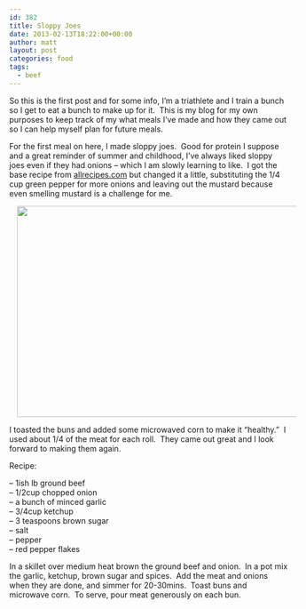 ```yaml
---
id: 382
title: Sloppy Joes
date: 2013-02-13T18:22:00+00:00
author: matt
layout: post
categories: food
tags:
  - beef
---
```

So this is the first post and for some info, I&#8217;m a triathlete and I train a bunch so I get to eat a bunch to make up for it. &nbsp;This is my blog for my own purposes to keep track of my what meals I&#8217;ve made and how they came out so I can help myself plan for future meals.

For the first meal on here, I made sloppy joes. &nbsp;Good for protein I suppose and a great reminder of summer and childhood, I&#8217;ve always liked sloppy joes even if they had onions &#8211; which I am slowly learning to like. &nbsp;I got the base recipe from [allrecipes.com](http://allrecipes.com/recipe/sloppy-joes-ii/)&nbsp;but changed it a little, substituting the 1/4 cup green pepper for more onions and leaving out the mustard because even smelling mustard is a challenge for me.

<div style="clear: both; text-align: center;">
  <a href="http://4.bp.blogspot.com/-rFiR7DClVk8/URwc2LKNNCI/AAAAAAAAAfQ/JGq3pDL22P4/s1600/2013.02.07.jpg" style="margin-left: 1em; margin-right: 1em;"><img alt="" border="0" height="380" src="http://4.bp.blogspot.com/-rFiR7DClVk8/URwc2LKNNCI/AAAAAAAAAfQ/JGq3pDL22P4/s640/2013.02.07.jpg" title="sloppy joes" width="640" /></a>
</div>

I toasted the buns and added some microwaved corn to make it &#8220;healthy.&#8221; &nbsp;I used about 1/4 of the meat for each roll. &nbsp;They came out great and I look forward to making them again. 

Recipe:

&#8211; 1ish lb ground beef  
&#8211; 1/2cup chopped onion  
&#8211; a bunch of minced garlic  
&#8211; 3/4cup ketchup  
&#8211; 3 teaspoons brown sugar  
&#8211; salt  
&#8211; pepper  
&#8211; red pepper flakes

In a skillet over medium heat brown the ground beef and onion. &nbsp;In a pot mix the garlic, ketchup, brown sugar and spices. &nbsp;Add the meat and onions when they are done, and simmer for 20-30mins. &nbsp;Toast buns and microwave corn. &nbsp;To serve, pour meat generously on each bun.
